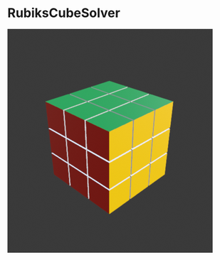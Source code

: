 # RubiksCubeSolver

![Screenshot](https://raw.githubusercontent.com/Computer-CGuy/RubiksCubeSolver/master/screenshot.png)
